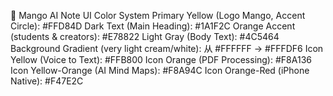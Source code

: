 🎨 Mango AI Note UI Color System
Primary Yellow (Logo Mango, Accent Circle): #FFD84D
Dark Text (Main Heading): #1A1F2C
Orange Accent (students & creators): #E78822
Light Gray (Body Text): #4C5464
Background Gradient (very light cream/white): 从 #FFFFFF → #FFFDF6
Icon Yellow (Voice to Text): #FFB800
Icon Orange (PDF Processing): #F8A136
Icon Yellow-Orange (AI Mind Maps): #F8A94C
Icon Orange-Red (iPhone Native): #F47E2C